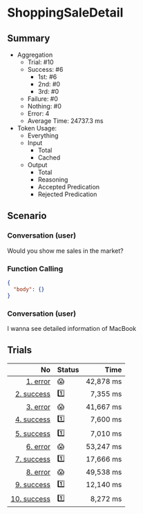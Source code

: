 # ShoppingSaleDetail
## Summary
  - Aggregation
    - Trial: #10
    - Success: #6
      - 1st: #6
      - 2nd: #0
      - 3rd: #0
    - Failure: #0
    - Nothing: #0
    - Error: 4
    - Average Time: 24737.3 ms
  - Token Usage:
    - Everything
    - Input
      - Total
      - Cached
    - Output
      - Total
      - Reasoning
      - Accepted Predication
      - Rejected Predication

## Scenario
### Conversation (user)
Would you show me sales in the market?

### Function Calling
```json
{
  "body": {}
}
```

### Conversation (user)
I wanna see detailed information of MacBook

## Trials
No | Status | Time
---:|:-------|------:
[1. error](./trials/1.error.json) | 😱 | 42,878 ms
[2. success](./trials/2.success.json) | 1️⃣ | 7,355 ms
[3. error](./trials/3.error.json) | 😱 | 41,667 ms
[4. success](./trials/4.success.json) | 1️⃣ | 7,600 ms
[5. success](./trials/5.success.json) | 1️⃣ | 7,010 ms
[6. error](./trials/6.error.json) | 😱 | 53,247 ms
[7. success](./trials/7.success.json) | 1️⃣ | 17,666 ms
[8. error](./trials/8.error.json) | 😱 | 49,538 ms
[9. success](./trials/9.success.json) | 1️⃣ | 12,140 ms
[10. success](./trials/10.success.json) | 1️⃣ | 8,272 ms